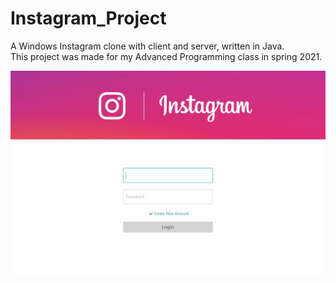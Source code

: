 # Instagram_Project
A Windows Instagram clone with client and server, written in Java.  
This project was made for my Advanced Programming class in spring 2021.


![](https://github.com/Mahan-M47/Instagram-Project/blob/master/sample.jpg)

